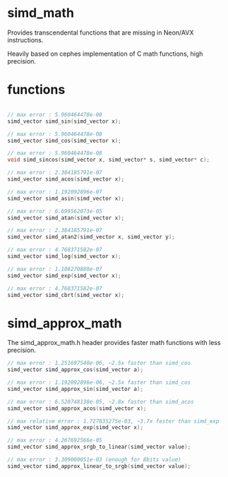 # simd_math

Provides transcendental functions that are missing in Neon/AVX instructions.

Heavily based on cephes implementation of C math functions, high precision.

# functions

```C

// max error : 5.960464478e-08
simd_vector simd_sin(simd_vector x);

// max error : 5.960464478e-08
simd_vector simd_cos(simd_vector x);

// max error : 5.960464478e-08
void simd_sincos(simd_vector x, simd_vector* s, simd_vector* c);

// max error : 2.384185791e-07
simd_vector simd_acos(simd_vector x);

// max error : 1.192092896e-07
simd_vector simd_asin(simd_vector x);

// max error : 6.699562073e-05
simd_vector simd_atan(simd_vector x);

// max error : 2.384185791e-07
simd_vector simd_atan2(simd_vector x, simd_vector y);

// max error : 4.768371582e-07
simd_vector simd_log(simd_vector x);

// max error : 1.108270880e-07
simd_vector simd_exp(simd_vector x);

// max error : 4.768371582e-07
simd_vector simd_cbrt(simd_vector x);
```

# simd_approx_math

The simd_approx_math.h header provides faster math functions with less precision.

```C
// max error : 1.251697540e-06, ~2.5x faster than simd_cos
simd_vector simd_approx_cos(simd_vector a);

// max error : 1.192092896e-06, ~2.5x faster than simd_cos
simd_vector simd_approx_sin(simd_vector a);

// max error : 6.520748138e-05, ~2.8x faster than simd_acos
simd_vector simd_approx_acos(simd_vector x);

// max relative error : 1.727835275e-03, ~3.7x faster than simd_exp
simd_vector simd_approx_exp(simd_vector x);

// max error : 4.267692566e-05
simd_vector simd_approx_srgb_to_linear(simd_vector value);

// max error : 3.309000051e-03 (enough for 8bits value)
simd_vector simd_approx_linear_to_srgb(simd_vector value); 
```
